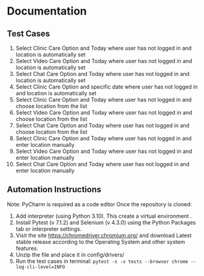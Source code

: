 # Documentation

## Test Cases
1. Select Clinic Care Option and Today where user has not logged in and location is automatically set
2. Select Video Care Option and Today where user has not logged in and location is automatically set
3. Select Chat Care Option and Today where user has not logged in and location is automatically set
4. Select Clinic Care Option and specific date where user has not logged in and location is automatically set
5. Select Clinic Care Option and Today where user has not logged in and choose location from the list
6. Select Video Care Option and Today where user has not logged in and choose location from the list
7. Select Chat Care Option and Today where user has not logged in and choose location from the list
8. Select Clinic Care Option and Today where user has not logged in and enter location manually
9. Select Video Care Option and Today where user has not logged in and enter location manually
10. Select Chat Care Option and Today where user has not logged in and enter location manually

## Automation Instructions
Note: PyCharm is required as a code editor
Once the repository is cloned:
1. Add interpreter (using Python 3.10). This create a virtual environment .
2. Install Pytest (v 7.1.2) and Selenium (v 4.3.0) using the Python Packages tab or interpreter settings.
3. Visit the site https://chromedriver.chromium.org/ and download Latest stable release according to the Operating System and other system features.
4. Unzip the file and place it in config/drivers/
5. Run the test cases in terminal: ```pytest -s -v tests --browser chrome --log-cli-level=INFO```